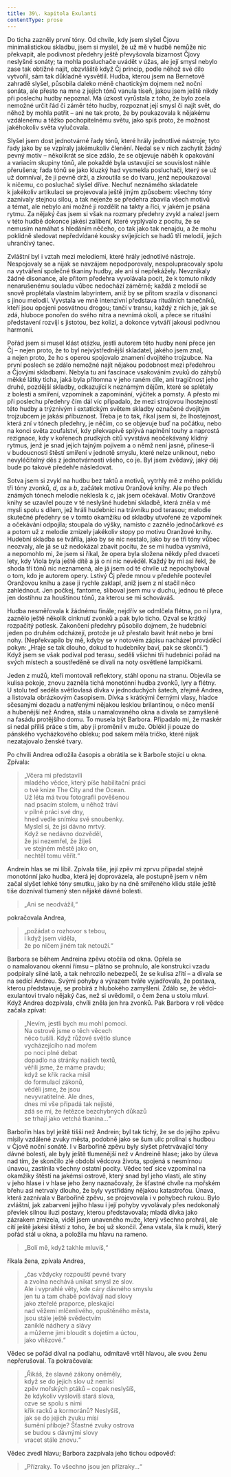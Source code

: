 ```yaml
---
title: 39\. kapitola Exulanti
contentType: prose
---
```


  

Do ticha zazněly první tóny. Od chvíle, kdy jsem slyšel Čjovu minimalistickou skladbu, jsem si myslel, že už mě v hudbě nemůže nic překvapit, ale podivnost předehry ještě převyšovala bizarnost Čjovy neslyšné sonáty; ta mohla posluchače uvádět v úžas, ale její smysl nebylo zase tak obtížné najít, obzvláště když Čj princip, podle něhož své dílo vytvořil, sám tak důkladně vysvětlil. Hudba, kterou jsem na Bernetově zahradě slyšel, působila daleko méně chaotickým dojmem než noční sonáta, ale přesto na mne z jejích tónů vanula tíseň, jakou jsem ještě nikdy při poslechu hudby nepoznal. Má úzkost vyrůstala z toho, že bylo zcela nemožné určit řád či záměr této hudby, rozpoznat její smysl či najít svět, do něhož by mohla patřit – ani ne tak proto, že by poukazovala k nějakému vzdálenému a těžko pochopitelnému světu, jako spíš proto, že možnost jakéhokoliv světa vylučovala.

Slyšel jsem dost jednotvárné řady tónů, které hrály jednotlivé nástroje; tyto řady jako by se vzpíraly jakémukoliv členění. Nedal se v nich zachytit žádný pevný motiv – několikrát se sice zdálo, že se objevuje náběh k opakování a variacím skupiny tónů, ale pokaždé byla ustavující se souvislost náhle přerušena; řada tónů se jako kluzký had vysmekla posluchači, který se už už domníval, že ji pevně drží, a zkroutila se do tvaru, jenž nepoukazoval k ničemu, co posluchač slyšel dříve. Nechuť neznámého skladatele k jakékoliv artikulaci se projevovala ještě jiným způsobem: všechny tóny zaznívaly stejnou silou, a tak nejenže se předehra zbavila všech motivů a témat, ale nebylo ani možné ji rozdělit na takty a říci, v jakém je psána rytmu. Za nějaký čas jsem si však na rozmary předehry zvykl a nalezl jsem v této hudbě dokonce jakési zalíbení, které vyplývalo z pocitu, že se nemusím namáhat s hledáním něčeho, co tak jako tak nenajdu, a že mohu poklidně sledovat nepředvídané kousky svíjejících se hadů tří melodií, jejich uhrančivý tanec.

Zvláštní byl i vztah mezi melodiemi, které hrály jednotlivé nástroje. Nespojovaly se a nijak se navzájem nepodporovaly, nespolupracovaly spolu na vytváření společné tkaniny hudby, ale ani si nepřekážely. Nevznikaly žádné disonance, ale přitom předehra vyvolávala pocit, že k tomuto nikdy nenarušenému souladu vůbec nedochází záměrně; každá z melodií se snově proplétala vlastním labyrintem, aniž by se přitom srazila v disonanci s jinou melodií. Vyvstala ve mně intenzivní představa rituálních tanečníků, kteří jsou opojeni posvátnou drogou; tančí v transu, každý z nich je, jak se zdá, hluboce ponořen do svého nitra a nevnímá okolí, a přece se rituální představení rozvíjí s jistotou, bez kolizí, a dokonce vytváří jakousi podivnou harmonii.

Pořád jsem si musel klást otázku, jestli autorem této hudby není přece jen Čj – nejen proto, že to byl nejvýstřednější skladatel, jakého jsem znal, a nejen proto, že ho s operou spojovalo znamení dvojitého trojzubce. Na první poslech se zdálo nemožné najít nějakou podobnost mezi předehrou a Čjovými skladbami. Nebyla tu ani fascinace vsakováním zvuků do záhybů měkké látky ticha, jaká byla přítomna v jeho raném díle, ani tragičnost jeho druhé, pozdější skladby, odkazující k neznámým dějům, které se splétaly z bolesti a smíření, vzpomínek a zapomínání, výčitek a pomsty. A přesto mi při poslechu předehry čím dál víc připadalo, že mezi strojovou lhostejností této hudby a trýznivým i extatickým světem skladby označené dvojitým trojzubcem je jakási příbuznost. Třeba je to tak, říkal jsem si, že lhostejnost, která zní v tónech předehry, je něčím, co se objevuje buď na počátku, nebo na konci světa zoufalství, kdy překvapivě splývá naplnění touhy a naprostá rezignace, kdy v kořenech prudkých citů vyvstává neočekávaný klidný rytmus, jenž je snad jejich tajným pojivem a o němž není jasné, přinese-li v budoucnosti štěstí smíření v jednotě smyslu, které nelze uniknout, nebo nevyléčitelný děs z jednotvárnosti všeho, co je. Byl jsem zvědavý, jaký děj bude po takové předehře následovat.

Sotva jsem si zvykl na hudbu bez taktů a motivů, vytrhly mě z mého poklidu tři tóny zvonků, _d_, _as_ a _b_, začátek motivu Oranžové knihy. Ale po třech známých tónech melodie neklesla k _c_, jak jsem očekával. Motiv Oranžové knihy se uzavřel pouze v té neslyšné hudební skladbě, která zněla v mé mysli spolu s dílem, jež hráli hudebníci na trávníku pod terasou; melodie skutečné předehry se v tomto okamžiku od skladby utvořené ze vzpomínek a očekávání odpojila; stoupala do výšky, namísto _c_ zaznělo jednočárkové _es_ a potom už z melodie zmizely jakékoliv stopy po motivu Oranžové knihy. Hudební skladba se tvářila, jako by se nic nestalo, jako by se tři tóny vůbec neozvaly, ale já se už nedokázal zbavit pocitu, že se mi hudba vysmívá, a nepomohlo mi, že jsem si říkal, že opera byla složena někdy před dvaceti lety, kdy Viola byla ještě dítě a já o ní nic nevěděl. Každý by mi asi řekl, že shoda tří tónů nic neznamená, ale já jsem od té chvíle už nepochyboval o tom, kdo je autorem opery. Lstivý Čj přede mnou v předehře pootevřel Oranžovou knihu a zase ji rychle zaklapl, aniž jsem z ní stačil něco zahlédnout. Jen počkej, fantome, sliboval jsem mu v duchu, jednou tě přece jen dostihnu za houštinou tónů, za kterou se mi schováváš.

Hudba nesměřovala k žádnému finále; nejdřív se odmlčela flétna, po ní lyra, zaznělo ještě několik cinknutí zvonků a pak bylo ticho. Ozval se krátký rozpačitý potlesk. Zakončení předehry působilo dojmem, že hudebníci jeden po druhém odcházejí, protože je už přestalo bavit hrát nebo je brní nohy. (Nepřekvapilo by mě, kdyby se v notovém zápisu nacházel prováděcí pokyn: „Hraje se tak dlouho, dokud to hudebníky baví, pak se skončí.“) Když jsem se však podíval pod terasu, seděli všichni tři hudebníci pořád na svých místech a soustředěně se dívali na noty osvětlené lampičkami.

Jeden z mužů, kteří montovali reflektory, stáhl oponu na stranu. Objevila se kulisa pokoje, znovu zazněla tichá monotónní hudba zvonků, lyry a flétny. U stolu teď seděla světlovlasá dívka v jednoduchých šatech, zřejmě Andrea, a listovala obrázkovým časopisem. Dívka s krátkými černými vlasy, hladce sčesanými dozadu a natřenými nějakou lesklou brilantinou, o něco menší a hubenější než Andrea, stála u namalovaného okna a dívala se zamyšleně na fasádu protějšího domu. To musela být Barbora. Připadalo mi, že maskér si nedal příliš práce s tím, aby ji proměnil v muže. Oblékl ji pouze do pánského vycházkového obleku; pod sakem měla tričko, které nijak nezatajovalo ženské tvary.

Po chvíli Andrea odložila časopis a obrátila se k Barboře stojící u okna. Zpívala:

> „Včera mi představili  
> mladého vědce, který píše habilitační práci  
> o tvé knize The City and the Ocean.  
> Už léta má tvou fotografii pověšenou  
> nad psacím stolem, u něhož tráví  
> v pilné práci své dny,  
> hned vedle snímku své snoubenky.  
> Myslel si, že jsi dávno mrtvý.  
> Když se nedávno dozvěděl,  
> že jsi nezemřel, že žiješ  
> ve stejném městě jako on,  
> nechtěl tomu věřit.“

Andrein hlas se mi líbil. Zpívala tiše, její zpěv mi zprvu připadal stejně monotónní jako hudba, která jej doprovázela, ale postupně jsem v něm začal slyšet lehké tóny smutku, jako by na dně smířeného klidu stále ještě tiše dozníval tlumený sten nějaké dávné bolesti.

> „Ani se neodvážil,“

  

pokračovala Andrea,

> „požádat o rozhovor s tebou,  
> i když jsem viděla,  
> že po ničem jiném tak netouží.“

Barbora se během Andreina zpěvu otočila od okna. Opřela se o namalovanou okenní římsu – plátno se prohnulo, ale konstrukci vzadu podpíraly silné latě, a tak nehrozilo nebezpečí, že se kulisa zřítí – a dívala se na sedící Andreu. Svými pohyby a výrazem tváře vyjadřovala, že postava, kterou představuje, se probírá z hlubokého zamyšlení. Zdálo se, že vědci-exulantovi trvalo nějaký čas, než si uvědomil, o čem žena u stolu mluví. Když Andrea dozpívala, chvíli zněla jen hra zvonků. Pak Barbora v roli vědce začala zpívat:

> „Nevím, jestli bych mu mohl pomoci.  
> Na ostrově jsme o těch věcech  
> něco tušili. Když růžové světlo slunce  
> vycházejícího nad mořem  
> po noci plné debat  
> dopadlo na stránky našich textů,  
> věřili jsme, že máme pravdu;  
> když se křik racka mísil  
> do formulací zákonů,  
> věděli jsme, že jsou  
> nevyvratitelné. Ale dnes,  
> dnes mi vše připadá tak nejisté,  
> zdá se mi, že řetězce bezchybných důkazů  
> se trhají jako vetchá tkanina…“

Barbořin hlas byl ještě tišší než Andrein; byl tak tichý, že se do jejího zpěvu mísily vzdálené zvuky města, podobně jako se šum ulic prolínal s hudbou v Čjově noční sonátě. I v Barbořině zpěvu byly slyšet přetrvávající tóny dávné bolesti, ale byly ještě tlumenější než v Andreině hlase; jako by úleva nad tím, že skončilo zlé období vědcova života, spojená s nesmírnou únavou, zastínila všechny ostatní pocity. Vědec teď sice vzpomínal na okamžiky štěstí na jakémsi ostrově, který snad byl jeho vlastí, ale stíny v jeho hlase i v hlase jeho ženy naznačovaly, že šťastné chvíle na mořském břehu asi netrvaly dlouho, že byly vystřídány nějakou katastrofou. Únava, která zaznívala v Barbořině zpěvu, se projevovala i v pohybech rukou. Bylo zvláštní, jak zabarvení jejího hlasu i její pohyby vyvolávaly přes nedokonalý převlek silnou iluzi postavy, kterou představovala; mladá dívka jako zázrakem zmizela, viděl jsem unaveného muže, který všechno prohrál, ale cítí ještě jakési štěstí z toho, že boj už skončil. Žena vstala, šla k muži, který pořád stál u okna, a položila mu hlavu na rameno.

> „Bolí mě, když takhle mluvíš,“

  

říkala žena, zpívala Andrea,

> „čas vždycky rozpouští pevné tvary  
> a zvolna nechává unikat smysl ze slov.  
> Ale i vyprahlé věty, kde cáry dávného smyslu  
> jen tu a tam chabě povlávají nad slovy  
> jako zteřelé praporce, pleskající  
> nad věžemi mlčenlivého, opuštěného města,  
> jsou stále ještě svědectvím  
> zaniklé nádhery a slávy  
> a můžeme jimi bloudit s dojetím a úctou,  
> jako vítězové.“

Vědec se pořád díval na podlahu, odmítavě vrtěl hlavou, ale svou ženu nepřerušoval. Ta pokračovala:

> „Říkáš, že slavné zákony oněměly,  
> když se do jejich slov už nemísí  
> zpěv mořských ptáků – copak neslyšíš,  
> že kdykoliv vyslovíš stará slova,  
> ozve se spolu s nimi  
> křik racků a kormoránů? Neslyšíš,  
> jak se do jejich zvuku mísí  
> šumění příboje? Šťastné zvuky ostrova  
> se budou s dávnými slovy  
> vracet stále znovu.“

Vědec zvedl hlavu; Barbora zazpívala jeho tichou odpověď:

> „Přízraky. To všechno jsou jen přízraky…“

